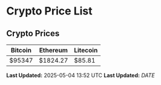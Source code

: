 # Crypto Price List

## Crypto Prices
| Bitcoin | Ethereum | Litecoin |
| ------- | -------- | -------- |
| $95347 | $1824.27 | $85.81 |
**Last Updated:** 2025-05-04 13:52 UTC
**Last Updated:** $DATE$
